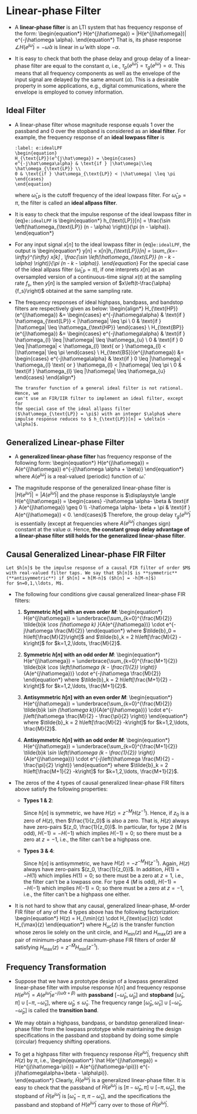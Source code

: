 # Linear-phase Filter
* A **linear-phase filter** is an LTI system that has frequency response 
  of the form:
  \begin{equation*}
  H(e^{j\hat\omega}) = |H(e^{j\hat\omega})| e^{-j\hat\omega \alpha}.
  \end{equation*}
  That is, its phase response  $\angle  H(e^{j\hat\omega}) = -
  \hat\omega \alpha$ is linear in $\hat\omega$ with slope $-\alpha$.

* It is easy to check that both the phase delay and group delay of a
  linear-phase filter are equal to the constant $\alpha$, i.e.,
  $\tau_p(e^{j\hat\omega}) = \tau_g(e^{j\hat\omega}) = \alpha$. This
  means that all frequency components as well as the envelope of the
  input signal are delayed by the same amount ($\alpha$). This is a
  desirable property in some applications, e.g., digital
  communications, where the envelope is employed to convey
  information.

## Ideal Filter
* A linear-phase filter whose magnitude response equals $1$ over the
  passband and $0$ over the stopband is considered as an **ideal filter**. 
  For example, the frequency response of an **ideal lowpass filter** is 
  ```{math}
  :label: e:idealLPF
  \begin{equation}
  H_{\text{LP}}(e^{j\hat\omega}) = \begin{cases}
  e^{-j\hat\omega\alpha} & \text{if } |\hat\omega|\leq 
  \hat\omega_{\text{LP}} \\
  0 & \text{if } \hat\omega_{\text{LP}} < |\hat\omega| \leq \pi
  \end{cases}
  \end{equation}
  ```
  where $\hat\omega_{\text{LP}}$ is the cutoff frequency of the
  ideal lowpass filter. For $\hat\omega_{\text{LP}} = \pi$, the filter
  is called an **ideal allpass filter**.

* It is easy to check that the impulse response of the ideal lowpass
  filter in {eq}`e:idealLPF` is
  \begin{equation*}
  h_{\text{LP}}[n] = \frac{\sin \left(\hat\omega_{\text{LP}} (n -
  \alpha) \right)}{\pi (n - \alpha)}.
  \end{equation*}

* For any input signal $x[n]$ to the ideal lowpass filter in
  {eq}`e:idealLPF`, the output is
  \begin{equation*}
  y[n] = x[n]*h_{\text{LP}}[n] 
  = \sum_{k=-\infty}^{\infty} x[k] \, \frac{\sin
  \left(\hat\omega_{\text{LP}} (n - k -
  \alpha) \right)}{\pi (n - k - \alpha)}.
  \end{equation*}
  For the special case of the ideal allpass filter
  ($\hat\omega_{\text{LP}} = \pi$), if one interprets $x[n]$ as an
  oversampled version of a continuous-time signal $x(t)$ at the
  sampling rate $f_s$, then $y[n]$ is the sampled version of
  $x\left(t-\frac{\alpha}{f_s}\right)$ obtained at the same sampling
  rate.

* The frequency responses of ideal highpass, bandpass, and bandstop
  filters are respectively given as below:
  \begin{align*}
  H_{\text{HP}}(e^{j\hat\omega})
  &= 
  \begin{cases}
  e^{-j\hat\omega\alpha} & \text{if } \hat\omega_{\text{LP}} 
  < |\hat\omega| \leq \pi
  \\
  0 & \text{if } |\hat\omega| \leq \hat\omega_{\text{HP}} 
  \end{cases}
  \\
  H_{\text{BP}}(e^{j\hat\omega}) 
  &= 
  \begin{cases}
  e^{-j\hat\omega\alpha} & \text{if } 
  \hat\omega_{l} \leq |\hat\omega| \leq \hat\omega_{u} 
  \\
  0 & \text{if } 0 \leq |\hat\omega| < \hat\omega_{l} \text{ or } 
  \hat\omega_{l} < |\hat\omega| \leq \pi
  \end{cases}
  \\
  H_{\text{BS}}(e^{j\hat\omega}) 
  &= 
  \begin{cases}
  e^{-j\hat\omega\alpha} & \text{if } 
  0 \leq |\hat\omega| < \hat\omega_{l} \text{ or } 
  \hat\omega_{l} < |\hat\omega| \leq \pi
  \\
  0 & \text{if } 
  \hat\omega_{l} \leq |\hat\omega| \leq \hat\omega_{u} 
  \end{cases}
  \end{align*}

    ```{caution}
    The transfer function of a general ideal filter is not rational. Hence, we
    can't use an FIR/IIR filter to implement an ideal filter, except for
    the special case of the ideal allpass filter
    ($\hat\omega_{\text{LP}} = \pi$) with an integer $\alpha$ where
    impulse response reduces to $ h_{\text{LP}}[n] = \delta[n - \alpha]$.
    ```

## Generalized Linear-phase Filter
* A **generalized linear-phase filter** has frequency response of the
  following form: 
  \begin{equation*} 
  H(e^{j\hat\omega}) =
  A(e^{j\hat\omega}) e^{-j(\hat\omega \alpha + \beta)} 
  \end{equation*}
  where $A(e^{j\hat\omega})$ is a real-valued (periodic) function of
  $\hat\omega$.

* The magnitude response of the generalized linear-phase filter is $|H(e^{j\hat\omega})| =
  |A(e^{j\hat\omega})|$ and the phase response is $\displaystyle
  \angle H(e^{j\hat\omega}) = \begin{cases}
  -\hat\omega \alpha- \beta & \text{if } A(e^{j\hat\omega}) \geq 0 \\
   -\hat\omega \alpha- \beta + \pi  & \text{if } A(e^{j\hat\omega}) < 0.
   \end{cases}$ Therefore, the group delay $\tau_g(e^{j\hat\omega})$ is
  essentially (except at frequencies where $A(e^{j\hat\omega})$
  changes sign) constant at the value $\alpha$. Hence, **the constant
  group delay advantage of a linear-phase filter still holds for the
  generalized linear-phase filter**.


## Causal Generalized Linear-phase FIR Filter
```{admonition} Notation
Let $h[n]$ be the impulse response of a causal FIR filter of order $M$
with real-valued filter taps. We say that $h[n]$ is **symmetric** 
(**antisymmetric**) if $h[n] = h[M-n]$ ($h[n] = -h[M-n]$) 
for $n=0,1,\ldots, M$.
```

* The following four conditions give causal generalized linear-phase FIR filters:
  1. **Symmetric $h[n]$ with an even order $M$**: 
     \begin{equation*}
     H(e^{j\hat\omega}) = \underbrace{\sum_{k=0}^{\frac{M}{2}}
      \tilde{b}_k \cos (\hat\omega k) }_{A(e^{j\hat\omega})}
      \cdot e^{-j\hat\omega \frac{M}{2}}
     \end{equation*}
     where $\tilde{b}_0 = h\left[\frac{M}{2}\right]$ and $\tilde{b}_k = 2
     h\left[\frac{M}{2} -k\right]$ for $k=1,2,\ldots, \frac{M}{2}$.

  2. **Symmetric $h[n]$ with an odd order $M$**: 
     \begin{equation*}
     H(e^{j\hat\omega}) = \underbrace{\sum_{k=0}^{\frac{M+1}{2}}
      \tilde{b}_k \cos \left(\hat\omega (k - \frac{1}{2}) \right)}_{A(e^{j\hat\omega})}
      \cdot e^{-j\hat\omega \frac{M}{2}}
     \end{equation*}
     where $\tilde{b}_k = 2 h\left[\frac{M+1}{2} -k\right]$ for $k=1,2,\ldots,
     \frac{M+1}{2}$.

  3. **Antisymmetric $h[n]$ with an even order $M$**: 
     \begin{equation*}
     H(e^{j\hat\omega}) = \underbrace{\sum_{k=0}^{\frac{M}{2}}
      \tilde{b}_k \sin (\hat\omega k)}_{A(e^{j\hat\omega})}
      \cdot e^{-j\left(\hat\omega \frac{M}{2} - \frac{\pi}{2} \right)}
     \end{equation*}
     where $\tilde{b}_k = 2 h\left[\frac{M}{2} -k\right]$ for $k=1,2,\ldots,
     \frac{M}{2}$.

  4. **Antisymmetric $h[n]$ with an odd order $M$**: 
     \begin{equation*}
     H(e^{j\hat\omega}) = \underbrace{\sum_{k=0}^{\frac{M+1}{2}}
      \tilde{b}_k \sin \left(\hat\omega (k - \frac{1}{2}) \right)}_{A(e^{j\hat\omega})}
      \cdot e^{-j\left(\hat\omega \frac{M}{2} - \frac{\pi}{2} \right)}
     \end{equation*}
     where $\tilde{b}_k = 2 h\left[\frac{M+1}{2} -k\right]$ for $k=1,2,\ldots,
     \frac{M+1}{2}$.

* The zeros of the 4 types of causal generalized linear-phase FIR
  filters above satisfy the following properties:
  - **Types 1 & 2**: 
    
    Since $h[n]$ is symmetric, we have $H(z) = z^{-M}
    H(z^{-1})$. Hence, if $z_0$ is a zero of $H(z)$, then
    $\frac{1}{z_0}$ is also  a zero. That is, $H(z)$ always have
    zero-pairs $(z_0, \frac{1}{z_0})$. In particular, for type 2 ($M$
    is odd), $H(-1) = -H(-1)$ which implies $H(-1)=0$; so there must
    be a zero at $z=-1$, i.e., the filter can't be a highpass one.
    
  - **Types 3 & 4**:

    Since $h[n]$ is antisymmetric, we have $H(z) =
    -z^{-M} H(z^{-1})$. Again, $H(z)$ always have zero-pairs $(z_0,
    \frac{1}{z_0})$. In addition, $H(1)=-H(1)$ which implies $H(1)=0$;
    so there must be a zero at $z=1$, i.e., the filter can't be a
    lowpass one. For type 4 ($M$ is odd), $H(-1) = -H(-1)$ which
    implies $H(-1)=0$; so there must be a zero at $z=-1$, i.e., the
    filter can't be a highpass one either.
 
 * It is not hard to show that any causal, generalized linear-phase,
   $M$-order FIR filter of any of the 4 types above has the following
   factorization:
   \begin{equation*}
   H(z) = H_{\min}(z) \cdot H_{\text{uc}}(z) \cdot H_{\max}(z)
   \end{equation*}
   where $H_{\text{uc}}(z)$ is the transfer function whose zeros lie
   solely on the unit circle, and $H_{\min}(z)$ and $H_{\max}(z)$ are
   a pair of minimum-phase and maximum-phase FIR filters of order
   $\tilde{M}$ satisfying $H_{\max}(z) = z^{-\tilde{M}}
   H_{\min}(z^{-1})$. 


## Frequency Transformation
* Suppose that we have a prototype design of a lowpass generalized
  linear-phase filter with impulse response $h[n]$ and frequency
  response $H(e^{j\hat\omega}) = A(e^{j\hat\omega})
  e^{-j(\hat\omega\alpha+\beta)}$ with **passband** $[-\hat\omega_p,
  \hat\omega_p]$ and **stopband** $[\hat\omega_s, \pi] \cup [-\pi,
  -\hat\omega_s]$, where $\hat\omega_p \leq \hat\omega_s$. The
  frequency range $[\hat\omega_p, \hat\omega_s] \cup [-\hat\omega_s,
  -\hat\omega_p]$ is called the **transition band**.

* We may obtain a highpass,
  bandpass, or bandstop generalized linear-phase filter from the
  lowpass prototype while maintaining the design specifications in the
  passband and stopband by doing some simple (circular) frequency
  shifting operations.

* To get a highpass filter with frequency response $\hat
  H(e^{j\hat\omega})$, frequency shift $H(z)$ by $\pi$, i.e.,
  \begin{equation*} 
  \hat H(e^{j\hat\omega}) = H(e^{j(\hat\omega-\pi)})
  = A(e^{j(\hat\omega-\pi)}) e^{-j(\hat\omega\alpha+\beta -
  \alpha\pi)}.  
  \end{equation*} 
  Clearly, $\hat H(e^{j\hat\omega})$ is
  a generalized linear-phase filter. It is easy to check that the
  passband of $\hat H(e^{j\hat\omega})$ is $[\pi - \hat\omega_p, \pi]
  \cup [-\pi, \hat\omega_p]$, the stopband of $\hat
  H(e^{j\hat\omega})$ is $[\hat\omega_s - \pi, \pi - \hat\omega_s]$,
  and the specifications the passband and stopband of
  $H(e^{j\hat\omega})$ carry over to those of $\hat
  H(e^{j\hat\omega})$.
